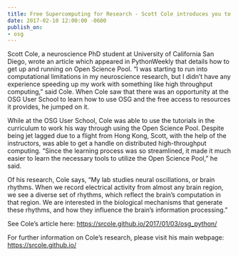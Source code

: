 ```yaml
---
title: Free Supercomputing for Research - Scott Cole introduces you to OSG
date: 2017-02-10 12:00:00 -0600
publish_on:
- osg
---
```


Scott Cole, a neuroscience PhD student at University of California San Diego, wrote an article which appeared in PythonWeekly that details how to get up and running on Open Science Pool.  “I was starting to run into computational limitations in my neuroscience research, but I didn’t have any experience speeding up my work with something like high throughput computing,” said Cole.  When Cole saw that there was an opportunity at the OSG User School to learn how to use OSG and the free access to resources it provides, he jumped on it.

While at the OSG User School, Cole was able to use the tutorials in the curriculum to work his way through using the Open Science Pool.  Despite being jet lagged due to a flight from Hong Kong, Scott, with the help of the instructors, was able to get a handle on distributed high-throughput computing. “Since the learning process was so streamlined, it made it much easier to learn the necessary tools to utilize the Open Science Pool,” he said.

Of his research, Cole says, “My lab studies neural oscillations, or brain rhythms. When we record electrical activity from almost any brain region, we see a diverse set of rhythms, which reflect the brain’s computation in that region. We are interested in the biological mechanisms that generate these rhythms, and how they influence the brain’s information processing.”

See Cole’s article here: <https://srcole.github.io/2017/01/03/osg_python/>

For further information on Cole’s research, please visit his main webpage: <https://srcole.github.io/>

